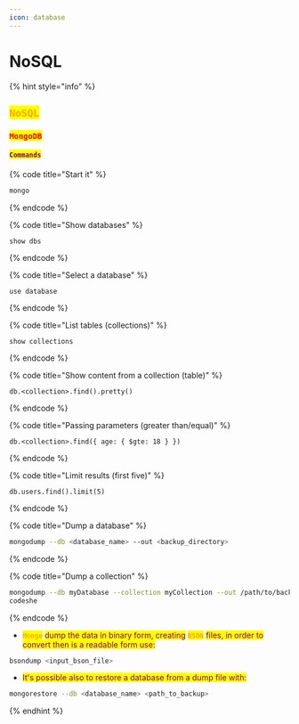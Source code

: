 ```yaml
---
icon: database
---
```


# NoSQL

{% hint style="info" %}
## <mark style="color:orange;">`NoSQL`</mark>

### <mark style="color:red;">`MongoDB`</mark>

#### <mark style="color:purple;">`Commands`</mark>

{% code title="Start it" %}
```sh
mongo
```
{% endcode %}

{% code title="Show databases" %}
```mongodb
show dbs
```
{% endcode %}

{% code title="Select a database" %}
```mongodb
use database
```
{% endcode %}

{% code title="List tables (collections)" %}
```mongodb
show collections
```
{% endcode %}

{% code title="Show content from a collection (table)" %}
```mongodb
db.<collection>.find().pretty()
```
{% endcode %}

{% code title="Passing parameters (greater than/equal)" %}
```mongodb
db.<collection>.find({ age: { $gte: 18 } })
```
{% endcode %}

{% code title="Limit results (first five)" %}
```mongodb
db.users.find().limit(5)
```
{% endcode %}

{% code title="Dump a database" %}
```sh
mongodump --db <database_name> --out <backup_directory>
```
{% endcode %}

{% code title="Dump a collection" %}
```sh
mongodump --db myDatabase --collection myCollection --out /path/to/backup/
codeshe
```
{% endcode %}

* <mark style="color:orange;">**`Mongo`**</mark> <mark style="color:purple;">dump the data in binary form, creating</mark> <mark style="color:orange;">**`BSON`**</mark> <mark style="color:purple;">files, in order to convert then is a readable form use:</mark>

```sh
bsondump <input_bson_file>
```

* <mark style="color:purple;">It's possible also to restore a database from a dump file with:</mark>

```sh
mongorestore --db <database_name> <path_to_backup>
```
{% endhint %}

